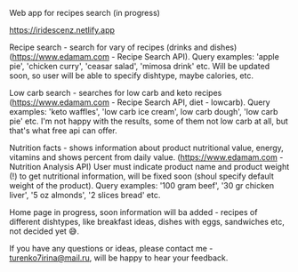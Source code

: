 Web app for recipes search (in progress)

https://iridescenz.netlify.app

Recipe search - search for vary of recipes (drinks and dishes) (https://www.edamam.com - Recipe Search API).
Query examples: 'apple pie', 'chicken curry', 'ceasar salad', 'mimosa drink' etc.
Will be updated soon, so user will be able to specify dishtype, maybe calories, etc.

Low carb search - searches for low carb and keto recipes (https://www.edamam.com - Recipe Search API, diet - lowcarb).
Query examples: 'keto waffles', 'low carb ice cream', low carb dough', 'low carb pie' etc. 
I'm not happy with the results, some of them not low carb at all, but that's what free api can offer.

Nutrition facts - shows information about product nutritional value, energy, vitamins and shows percent from daily value. (https://www.edamam.com  - Nutrition Analysis API)
User must indicate product name and product weight (!) to get nutritional information, will be fixed soon (shoul specify default weight of the product).
Query examples: '100 gram beef', '30 gr chicken liver', '5 oz almonds', '2 slices bread' etc.

Home page in progress, soon information will ba added - recipes of different dishtypes, like breakfast ideas, dishes with eggs, sandwiches etc, not decided yet 😅.

If you have any questions or ideas, please contact me  - turenko7irina@mail.ru, will be happy to hear your feedback.